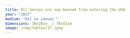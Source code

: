 ```yaml
---
title: All Genies are now banned from entering the USA
year: "2017"
medium: "Oil on canvas "
dimensions: 30x20in. / 76x51cm
image: /img/fables/37.jpeg
---
```




